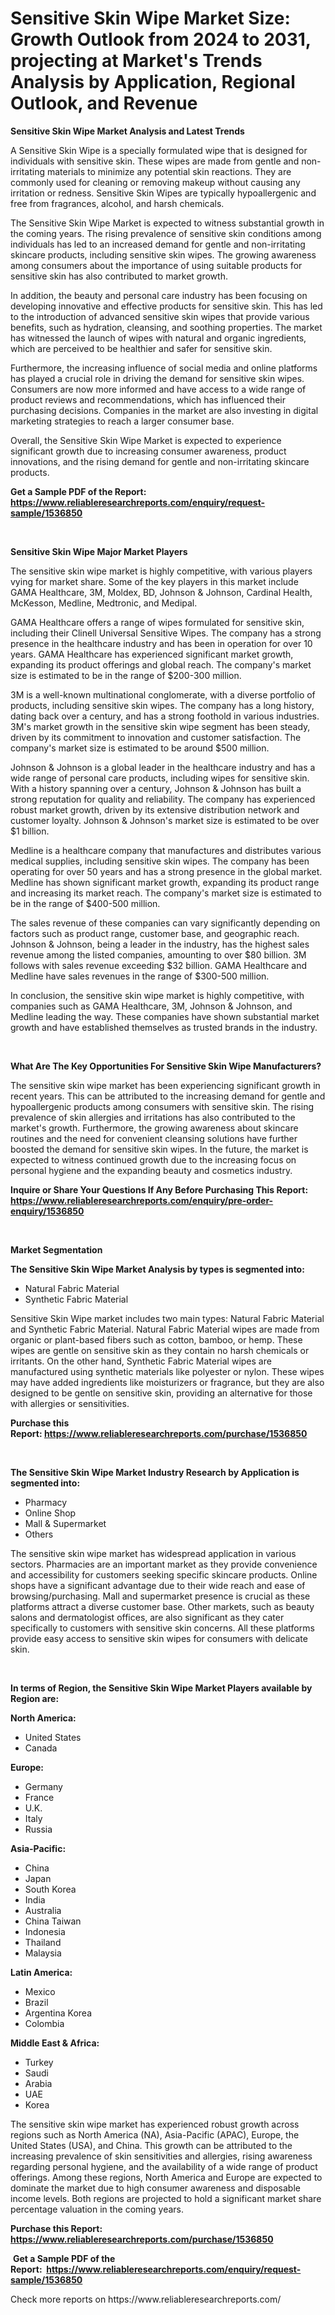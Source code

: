 <p><h1>Sensitive Skin Wipe Market Size: Growth Outlook from 2024 to 2031, projecting at Market's Trends Analysis by Application, Regional Outlook, and Revenue</h1></p><p><strong>Sensitive Skin Wipe Market Analysis and Latest Trends</strong></p>
<p><p>A Sensitive Skin Wipe is a specially formulated wipe that is designed for individuals with sensitive skin. These wipes are made from gentle and non-irritating materials to minimize any potential skin reactions. They are commonly used for cleaning or removing makeup without causing any irritation or redness. Sensitive Skin Wipes are typically hypoallergenic and free from fragrances, alcohol, and harsh chemicals.</p><p>The Sensitive Skin Wipe Market is expected to witness substantial growth in the coming years. The rising prevalence of sensitive skin conditions among individuals has led to an increased demand for gentle and non-irritating skincare products, including sensitive skin wipes. The growing awareness among consumers about the importance of using suitable products for sensitive skin has also contributed to market growth.</p><p>In addition, the beauty and personal care industry has been focusing on developing innovative and effective products for sensitive skin. This has led to the introduction of advanced sensitive skin wipes that provide various benefits, such as hydration, cleansing, and soothing properties. The market has witnessed the launch of wipes with natural and organic ingredients, which are perceived to be healthier and safer for sensitive skin.</p><p>Furthermore, the increasing influence of social media and online platforms has played a crucial role in driving the demand for sensitive skin wipes. Consumers are now more informed and have access to a wide range of product reviews and recommendations, which has influenced their purchasing decisions. Companies in the market are also investing in digital marketing strategies to reach a larger consumer base.</p><p>Overall, the Sensitive Skin Wipe Market is expected to experience significant growth due to increasing consumer awareness, product innovations, and the rising demand for gentle and non-irritating skincare products.</p></p>
<p><strong>Get a Sample PDF of the Report:&nbsp; <a href="https://www.reliableresearchreports.com/enquiry/request-sample/1536850">https://www.reliableresearchreports.com/enquiry/request-sample/1536850</a></strong></p>
<p>&nbsp;</p>
<p><strong>Sensitive Skin Wipe Major Market Players</strong></p>
<p><p>The sensitive skin wipe market is highly competitive, with various players vying for market share. Some of the key players in this market include GAMA Healthcare, 3M, Moldex, BD, Johnson & Johnson, Cardinal Health, McKesson, Medline, Medtronic, and Medipal.</p><p>GAMA Healthcare offers a range of wipes formulated for sensitive skin, including their Clinell Universal Sensitive Wipes. The company has a strong presence in the healthcare industry and has been in operation for over 10 years. GAMA Healthcare has experienced significant market growth, expanding its product offerings and global reach. The company's market size is estimated to be in the range of $200-300 million.</p><p>3M is a well-known multinational conglomerate, with a diverse portfolio of products, including sensitive skin wipes. The company has a long history, dating back over a century, and has a strong foothold in various industries. 3M's market growth in the sensitive skin wipe segment has been steady, driven by its commitment to innovation and customer satisfaction. The company's market size is estimated to be around $500 million.</p><p>Johnson & Johnson is a global leader in the healthcare industry and has a wide range of personal care products, including wipes for sensitive skin. With a history spanning over a century, Johnson & Johnson has built a strong reputation for quality and reliability. The company has experienced robust market growth, driven by its extensive distribution network and customer loyalty. Johnson & Johnson's market size is estimated to be over $1 billion.</p><p>Medline is a healthcare company that manufactures and distributes various medical supplies, including sensitive skin wipes. The company has been operating for over 50 years and has a strong presence in the global market. Medline has shown significant market growth, expanding its product range and increasing its market reach. The company's market size is estimated to be in the range of $400-500 million.</p><p>The sales revenue of these companies can vary significantly depending on factors such as product range, customer base, and geographic reach. Johnson & Johnson, being a leader in the industry, has the highest sales revenue among the listed companies, amounting to over $80 billion. 3M follows with sales revenue exceeding $32 billion. GAMA Healthcare and Medline have sales revenues in the range of $300-500 million.</p><p>In conclusion, the sensitive skin wipe market is highly competitive, with companies such as GAMA Healthcare, 3M, Johnson & Johnson, and Medline leading the way. These companies have shown substantial market growth and have established themselves as trusted brands in the industry.</p></p>
<p>&nbsp;</p>
<p><strong>What Are The Key Opportunities For Sensitive Skin Wipe Manufacturers?</strong></p>
<p><p>The sensitive skin wipe market has been experiencing significant growth in recent years. This can be attributed to the increasing demand for gentle and hypoallergenic products among consumers with sensitive skin. The rising prevalence of skin allergies and irritations has also contributed to the market's growth. Furthermore, the growing awareness about skincare routines and the need for convenient cleansing solutions have further boosted the demand for sensitive skin wipes. In the future, the market is expected to witness continued growth due to the increasing focus on personal hygiene and the expanding beauty and cosmetics industry.</p></p>
<p><strong>Inquire or Share Your Questions If Any Before Purchasing This Report: <a href="https://www.reliableresearchreports.com/enquiry/pre-order-enquiry/1536850">https://www.reliableresearchreports.com/enquiry/pre-order-enquiry/1536850</a></strong></p>
<p>&nbsp;</p>
<p><strong>Market Segmentation</strong></p>
<p><strong>The Sensitive Skin Wipe Market Analysis by types is segmented into:</strong></p>
<p><ul><li>Natural Fabric Material</li><li>Synthetic Fabric Material</li></ul></p>
<p><p>Sensitive Skin Wipe market includes two main types: Natural Fabric Material and Synthetic Fabric Material. Natural Fabric Material wipes are made from organic or plant-based fibers such as cotton, bamboo, or hemp. These wipes are gentle on sensitive skin as they contain no harsh chemicals or irritants. On the other hand, Synthetic Fabric Material wipes are manufactured using synthetic materials like polyester or nylon. These wipes may have added ingredients like moisturizers or fragrance, but they are also designed to be gentle on sensitive skin, providing an alternative for those with allergies or sensitivities.</p></p>
<p><strong>Purchase this Report:&nbsp;<a href="https://www.reliableresearchreports.com/purchase/1536850">https://www.reliableresearchreports.com/purchase/1536850</a></strong></p>
<p>&nbsp;</p>
<p><strong>The Sensitive Skin Wipe Market Industry Research by Application is segmented into:</strong></p>
<p><ul><li>Pharmacy</li><li>Online Shop</li><li>Mall & Supermarket</li><li>Others</li></ul></p>
<p><p>The sensitive skin wipe market has widespread application in various sectors. Pharmacies are an important market as they provide convenience and accessibility for customers seeking specific skincare products. Online shops have a significant advantage due to their wide reach and ease of browsing/purchasing. Mall and supermarket presence is crucial as these platforms attract a diverse customer base. Other markets, such as beauty salons and dermatologist offices, are also significant as they cater specifically to customers with sensitive skin concerns. All these platforms provide easy access to sensitive skin wipes for consumers with delicate skin.</p></p>
<p>&nbsp;</p>
<p><strong>In terms of Region, the Sensitive Skin Wipe Market Players available by Region are:</strong></p>
<p>
    <p> <strong> North America: </strong>
        <ul>
            <li>United States</li>
            <li>Canada</li>
        </ul>
        </p> 
    <p> <strong> Europe: </strong>
        <ul>
            <li>Germany</li>
            <li>France</li>
            <li>U.K.</li>
            <li>Italy</li>
            <li>Russia</li>
        </ul>
        </p> 
    <p> <strong> Asia-Pacific: </strong>
        <ul>
            <li>China</li>
            <li>Japan</li>
            <li>South Korea</li>
            <li>India</li>
            <li>Australia</li>
            <li>China Taiwan</li>
            <li>Indonesia</li>
            <li>Thailand</li>
            <li>Malaysia</li>
        </ul>
        </p> 
    <p> <strong> Latin America: </strong>
        <ul>
            <li>Mexico</li>
            <li>Brazil</li>
            <li>Argentina Korea</li>
            <li>Colombia</li>
        </ul>
        </p> 
    <p> <strong> Middle East & Africa: </strong>
        <ul>
            <li>Turkey</li>
            <li>Saudi</li>
            <li>Arabia</li>
            <li>UAE</li>
            <li>Korea</li>
        </ul>
    </p>
    </p>
<p><p>The sensitive skin wipe market has experienced robust growth across regions such as North America (NA), Asia-Pacific (APAC), Europe, the United States (USA), and China. This growth can be attributed to the increasing prevalence of skin sensitivities and allergies, rising awareness regarding personal hygiene, and the availability of a wide range of product offerings. Among these regions, North America and Europe are expected to dominate the market due to high consumer awareness and disposable income levels. Both regions are projected to hold a significant market share percentage valuation in the coming years.</p></p>
<p><strong>Purchase this Report: <a href="https://www.reliableresearchreports.com/purchase/1536850">https://www.reliableresearchreports.com/purchase/1536850</a></strong></p>
<p>&nbsp;<strong>Get a Sample PDF of the Report:&nbsp;&nbsp;<a href="https://www.reliableresearchreports.com/enquiry/request-sample/1536850">https://www.reliableresearchreports.com/enquiry/request-sample/1536850</a></strong></p>
<p><strong></strong></p>
<p>Check more reports on https://www.reliableresearchreports.com/</p>